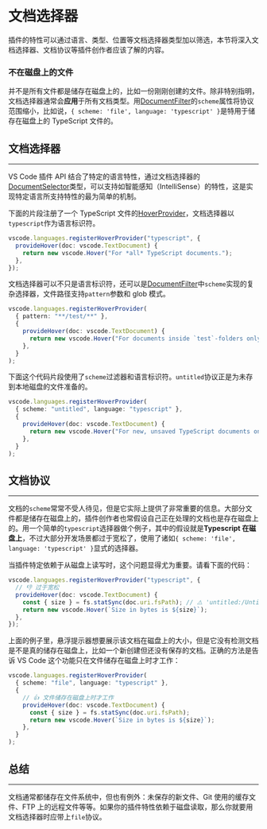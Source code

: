 # 文档选择器

插件的特性可以通过语言、类型、位置等文档选择器类型加以筛选，本节将深入文档选择器、文档协议等插件创作者应该了解的内容。

### 不在磁盘上的文件

并不是所有文件都是储存在磁盘上的，比如一份刚刚创建的文件。除非特别指明，文档选择器通常会**应用**于所有文档类型。用[DocumentFilter](https://code.visualstudio.com/docs/extensionAPI/vscode-api#DocumentFilter)的`scheme`属性将协议范围缩小，比如说，`{ scheme: 'file', language: 'typescript' }`是特用于储存在磁盘上的 TypeScript 文件的。

## 文档选择器

---

VS Code 插件 API 结合了特定的语言特性，通过文档选择器的[DocumentSelector](https://code.visualstudio.com/docs/extensionAPI/vscode-api#DocumentSelector)类型，可以支持如智能感知（IntelliSense）的特性，这是实现特定语言所支持特性的最为简单的机制。

下面的片段注册了一个 TypeScript 文件的[HoverProvider](https://code.visualstudio.com/docs/extensionAPI/vscode-api#HoverProvider)，文档选择器以`typescript`作为语言标识符。

```typescript
vscode.languages.registerHoverProvider("typescript", {
  provideHover(doc: vscode.TextDocument) {
    return new vscode.Hover("For *all* TypeScript documents.");
  },
});
```

文档选择器可以不只是语言标识符，还可以是[DocumentFilter](https://code.visualstudio.com/docs/extensionAPI/vscode-api#DocumentFilter)中`scheme`实现的复杂选择器，文件路径支持`pattern`参数和 glob 模式。

```typescript
vscode.languages.registerHoverProvider(
  { pattern: "**/test/**" },
  {
    provideHover(doc: vscode.TextDocument) {
      return new vscode.Hover("For documents inside `test`-folders only");
    },
  }
);
```

下面这个代码片段使用了`scheme`过滤器和语言标识符。`untitled`协议正是为未存到本地磁盘的文件准备的。

```typescript
vscode.languages.registerHoverProvider(
  { scheme: "untitled", language: "typescript" },
  {
    provideHover(doc: vscode.TextDocument) {
      return new vscode.Hover("For new, unsaved TypeScript documents only");
    },
  }
);
```

## 文档协议

---

文档的`scheme`常常不受人待见，但是它实际上提供了非常重要的信息。大部分文件都是储存在磁盘上的，插件创作者也常假设自己正在处理的文档也是存在磁盘上的。用一个简单的`typescript`选择器做个例子，其中的假设就是**Typescript 在磁盘上**，不过大部分开发场景都过于宽松了，使用了诸如`{ scheme: 'file', language: 'typescript' }`显式的选择器。

当插件特定依赖于从磁盘上读写时，这个问题显得尤为重要。请看下面的代码：

```typescript
vscode.languages.registerHoverProvider("typescript", {
  // 👎 过于宽松
  provideHover(doc: vscode.TextDocument) {
    const { size } = fs.statSync(doc.uri.fsPath); // ⚠️ 'untitled:/Untitled1.ts' 或者其他情况会则么样?
    return new vscode.Hover(`Size in bytes is ${size}`);
  },
});
```

上面的例子里，悬浮提示器想要展示该文档在磁盘上的大小，但是它没有检测文档是不是真的储存在磁盘上，比如一个新创建但还没有保存的文档。正确的方法是告诉 VS Code 这个功能只在文件储存在磁盘上时才工作：

```typescript
vscode.languages.registerHoverProvider(
  { scheme: "file", language: "typescript" },
  {
    // 👍 文件储存在磁盘上时才工作
    provideHover(doc: vscode.TextDocument) {
      const { size } = fs.statSync(doc.uri.fsPath);
      return new vscode.Hover(`Size in bytes is ${size}`);
    },
  }
);
```

## 总结

---

文档通常都储存在文件系统中，但也有例外：未保存的新文件、Git 使用的缓存文件、FTP 上的远程文件等等。如果你的插件特性依赖于磁盘读取，那么你就要用文档选择器时应带上`file`协议。
